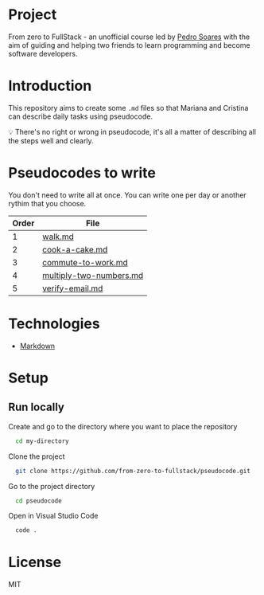 # Project

From zero to FullStack - an unofficial course led by [Pedro Soares](https://github.com/pncsoares) with the aim of guiding and helping two friends to learn programming and become software developers.

# Introduction

This repository aims to create some `.md` files so that Mariana and Cristina can describe daily tasks using pseudocode.

💡 There's no right or wrong in pseudocode, it's all a matter of describing all the steps well and clearly.

# Pseudocodes to write

You don't need to write all at once. You can write one per day or another rythim that you choose.

| Order | File |
| -- | -- |
| 1 | [walk.md](./Pseudocode/walk.md) |
| 2 | [cook-a-cake.md](./Pseudocode/cook-a-cake.md) |
| 3 | [commute-to-work.md](./Pseudocode/commute-to-work.md) |
| 4 | [multiply-two-numbers.md](./Pseudocode/multiply-two-numbers.md) |
| 5 | [verify-email.md](./Pseudocode/verify-email.md) |

# Technologies

- [Markdown](https://www.markdownguide.org/basic-syntax/)

# Setup

## Run locally

Create and go to the directory where you want to place the repository

```bash
  cd my-directory
```

Clone the project

```bash
  git clone https://github.com/from-zero-to-fullstack/pseudocode.git
```

Go to the project directory

```bash
  cd pseudocode
```

Open in Visual Studio Code

```bash
  code .
```

# License

MIT